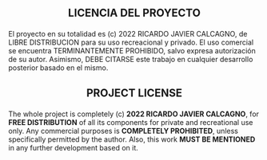 ## <p align="center"> LICENCIA DEL PROYECTO </p>

El proyecto en su totalidad es (c) 2022 RICARDO JAVIER CALCAGNO, de LIBRE DISTRIBUCION para su uso recreacional y privado. El uso comercial se encuentra TERMINANTEMENTE PROHIBIDO, salvo expresa autorización de su autor. Asimismo, DEBE CITARSE este trabajo en cualquier desarrollo posterior basado en el mismo.

## <p align="center"> PROJECT LICENSE </p>


The whole project is completely (c) **2022 RICARDO JAVIER CALCAGNO**, for **FREE DISTRIBUTION** of all its components for private and recreational use only. Any commercial purposes is **COMPLETELY PROHIBITED**, unless specifically permitted by the author. Also, this work **MUST BE MENTIONED** in any further development based on it.

